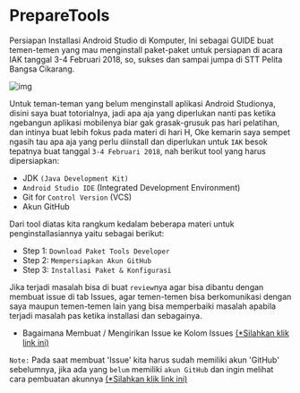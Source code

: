 # PrepareTools
Persiapan Installasi Android Studio di Komputer, Ini sebagai GUIDE buat temen-temen yang mau menginstall paket-paket untuk persiapan di acara IAK tanggal 3-4 Februari 2018, so, sukses dan sampai jumpa di STT Pelita Bangsa Cikarang.

![img](https://github.com/septiyadii/PrepareTools/blob/master/pic/27500222_534086110318082_3868495298646322076_o.png)

Untuk teman-teman yang belum menginstall aplikasi Android Studionya, disini saya buat totorialnya, jadi apa aja yang diperlukan nanti pas ketika ngebangun aplikasi mobilenya biar gak grasak-grusuk pas hari pelatihan, dan intinya buat lebih fokus pada materi di hari H, Oke kemarin saya sempet ngasih tau apa aja yang perlu diinstall dan diperlukan untuk `IAK` besok tepatnya buat tanggal `3-4 Februari 2018`, nah berikut tool yang harus dipersiapkan:

- JDK `(Java Development Kit)`
- `Android Studio IDE` (Integrated Development Environment)
- Git for `Control Version` (VCS)
- Akun GitHub

Dari tool diatas kita rangkum kedalam beberapa materi untuk penginstallasiannya yaitu sebagai berikut:

- Step 1: `Download Paket Tools Developer`
- Step 2: `Mempersiapkan Akun GitHub`
- Step 3: `Installasi Paket & Konfigurasi`

Jika terjadi masalah bisa di buat `review`nya agar bisa dibantu dengan membuat issue di tab Issues, agar temen-temen bisa berkomunikasi dengan saya maupun temen-temen lain yang bisa memperbaiki masalah apabila terjadi masalah pas ketika installasi dan sebagainya.

- Bagaimana Membuat / Mengirikan Issue ke Kolom Issues [(*Silahkan klik link ini)]()

`Note:` Pada saat membuat 'Issue' kita harus sudah memiliki akun 'GitHub' sebelumnya, jika ada yang `belum` memiliki `akun GitHub` dan ingin melihat cara pembuatan akunnya [(*Silahkan klik link ini)]()
